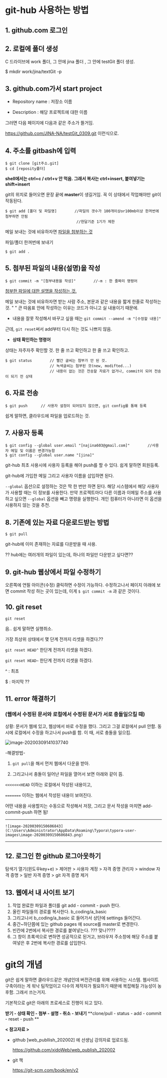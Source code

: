 # git-hub 사용하는 방법

## 1. github.com 로그인
## 2. 로컬에 폴더 생성

C 드라이브에 work 폴더, 그 안에 jina 폴더 , 그 안에 testGit 폴더 생성.

$ mkdir work/jina/textGit -p

## 3. github.com가서 start project

- Repository name : 저장소 이름

- Description : 해당 프로젝트에 대한 이름

그러면 다음 페이지에 다음과 같은 주소가 뜰거임. 

https://github.com/JINA-NA/testGit_0309.git 이런식으로.  



## 4. 주소를 gitbash에 입력

```
$ git clone [git주소.git]
$ cd [reposity폴더]
```

**shell에서는 ctrl+c / ctrl+v 안 먹음.  그래서 복사는 ctrl+insert, 붙여넣기는 shift+insert**

git의 위치로 들어오면 문장 끝에 **master**이 생길거임. 꼭 이 상태에서 작업해야만 git이 작동된다.



``` shell
$ git add [폴더 및 파일명]		//파일의 갯수가 100개이상or100mb이상 한꺼번에 첨부하면 안됨 
								//한달기준 1기가 제한
```

메일 보내는 것에 비유하자면 <ins>파일을 첨부하는 것</ins>



파일/폴더 한꺼번에 보내기

```
$ git add .
```



## 5. 첨부된 파일의 내용(설명)을 작성

```
$ git commit -m "[첨부내용을 작성]"		//-m : 한 줄짜리 명령어
```

<ins>첨부한 파일에 대한 설명을 작성하는 것. </ins>

메일 보내는 것에 비유하자면 받는 사람 주소, 본문과 같은 내용을 짧게  한줄로 작성하는 것.
" " 큰 따옴표 안에 작성하는 이유는 코드가 아니고 실 내용이기 때문에.

- 내용을  잘못 작성해서 바꾸고 싶을 때는 ```git commit --amend -m "[수정할 내용]"```

근데, ```git reset```써서 add부터 다시 하는 것도 나쁘지 않음.



- **상태 확인하는 명령어**

상태는 자주자주 확인할 것. 한 줄 쓰고 확인하고  한 줄 쓰고 확인하고.

```
$ git status		// 빨간 글씨는 첨부가 안 된 것.
					// 녹색글씨는 첨부된 것(new, modifted...)
			 		// 내용이 없는 것은 전송할 자료가 없거나, commit이 되어 전송이 되기 전 상태
```



## 6. 자료 전송

```
$ git push		// 사용자 설정이 되어있지 않으면, git config를 통해 등록
```

쉽게 말하면, 클라우드에 파일을 업로드하는 것.



## 7. 사용자 등록

```
$ git config --global user.email "[najina603@gmail.com]"		//사용자 메일 및 이름은 변경가능함
$ git config --global user.name "[jina]"
```

git-hub 최초 사용시에 사용자 등록을 해야 push를 할 수 있다. 쉽게 말하면 회원등록.

git-hub에 가입한 메일 그리고 사용자 이름을 삽입하면 된다.

 `--global` 옵션으로 설정하는 것은 딱 한 번만 하면 된다. 해당 시스템에서 해당 사용자가 사용할 때는 이 정보를 사용한다. 만약 프로젝트마다 다른 이름과 이메일 주소를 사용하고 싶으면 `--global` 옵션을 빼고 명령을 실행한다. 개인 컴퓨터가 아니라면 이 옵션을 사용하지 않는 것을 추천.



## 8. 기존에 있는 자료 다운로드받는 방법

```
$ git pull
```

git-hub에 이미 존재하는 자료를 다운받을 때 사용.

?? hub에는 여러개의 파일이 있는데, 하나의 파일만 다운받고 싶다면??



## 9. git-hub 웹상에서 파일 수정하기

오른쪽에 연필 아이콘(수정) 클릭하면 수정이 가능하다. 수정하고나서 페이지 아래에 보면 commit 작성 하는 곳이 있는데, 이게 ```$ git commit -m``` 과 같은 것이다. 



## 10. git reset

```
git reset
```

음.. 쉽게 말하면 실행취소.

가장 최상위 상태에서 몇 단계 전까지 리셋을 하겠다.??

```git reset HEAD^```  한단계 전까지 리셋을 하겠다.

```git reset HEAD~``` 한단계 전까지 리셋을 하겠다.

^ : 최초

$ : 마지막 ??



## 11. error 해결하기

### (웹에서 수정된 문서와 로컬에서 수정된 문서가 서로 충돌일으킬 때)

상황: 문서가 웹에 있고, 웹상에서 바로 수정을 했다. 그리고 그걸 로컬에서 pull 안함.
동시에 로컬에서 수정을 하고나서 push를 함.
이 때, 서로 충돌을 일으킴.

![image-20200309141037740](C:\Users\Administrator\AppData\Roaming\Typora\typora-user-images\image-20200309141037740.png)

-해결방법-

1.  ```git pull```을 해서 먼저 웹에서 다운을 받아.

2.  그리고나서 충돌이 일어난 파일을 열어서 보면 아래와 같이 뜸.

   `<<<<<<<HEAD` 이하는 로컬에서 작성된 내용이고,

   `=======` 이하는  웹에서 작성된 내용이 보여진다.

   어떤 내용을 사용할지는 수동으로 작성해서 저장, 그리고 문서 작성을 마치면 add-commit-push 하면 됨!

   ---

    ![image-20200309150606843](C:\Users\Administrator\AppData\Roaming\Typora\typora-user-images\image-20200309150606843.png)

   ---



##  12. 로그인 한 github 로그아웃하기
탐색기 열기(윈도우key+e) > 제어판 > 사용자 계정 > 자격 증명  관리자 > window 자격 증명 > 일반 자격 증명 > git 자격 증명 제거

## 13. 웹에서 내 사이트 보기

1. 작업 완료한 파일과 폴더를 git add - commit - push 한다.
2. 올린 파일들의 경로를 복사한다. b_coding/a_basic
3. 그리고나서 b_coding/a_basic 로 들어가서 상단에 settings 들어간다.
4. 중간~하단쯤에 있는 github pages 에 source를 master로 변경한다.
5. 빈칸에 2번에서 복사한 경로를 붙여넣는다. ??? 맞나????
6. 그 창이 초록색으로 변하면 성공적으로 된거고, 브라우저 주소창에 해당 주소를 붙여넣은 후 2번에 복사한 경로를 삽입한다. 





# **git의 개념**

git은 쉽게 말하면 클라우드같은 개념인데 버전관리를 위해 사용하는 시스템. 웹사이트 구축이라는 게 워낙 팀작업이고 다수의 제작자가 필요하기 때문에 복잡해질 가능성이 농후함. 그래서 쓰는거지.

기본적으로 git은 아래의 프로세스로 진행이 되고 있다.

**받기 - 상태 확인 - 첨부 - 설명 - 취소 - 보내기**
**clone/pull - status - add - commit - reset - push **



**< 참고자료 >**

- github [web_publlish_202002] 에 선생님 강의자료 업로드됨.

  https://github.com/xidoWeb/web_publish_202002

- git 책 

  https://git-scm.com/book/en/v2




